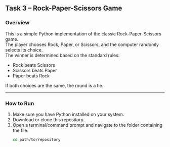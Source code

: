 ## Task 3 – Rock-Paper-Scissors Game

### Overview
This is a simple Python implementation of the classic Rock-Paper-Scissors game.  
The player chooses Rock, Paper, or Scissors, and the computer randomly selects its choice.  
The winner is determined based on the standard rules:  
- Rock beats Scissors  
- Scissors beats Paper  
- Paper beats Rock  

If both choices are the same, the round is a tie.

---

### How to Run
1. Make sure you have Python installed on your system.
2. Download or clone this repository.
3. Open a terminal/command prompt and navigate to the folder containing the file:
   ```bash
   cd path/to/repository

